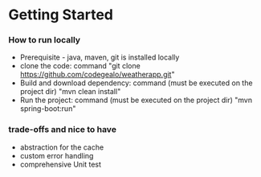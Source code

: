 # Getting Started

### How to run locally
- Prerequisite - java, maven, git is installed locally
- clone the code: command "git clone https://github.com/codegealo/weatherapp.git"
- Build and download dependency: command (must be executed on the project dir) "mvn clean install"
- Run the project: command (must be executed on the project dir) "mvn spring-boot:run"

### trade-offs and nice to have
- abstraction for the cache
- custom error handling
- comprehensive Unit test